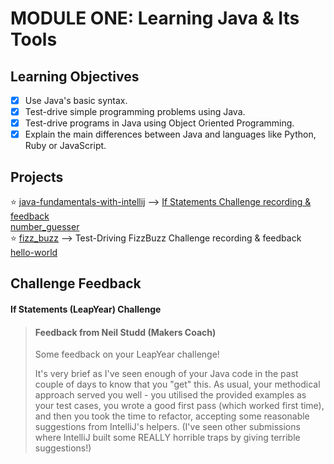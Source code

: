 # MODULE ONE: Learning Java & Its Tools

## Learning Objectives

- [x] Use Java's basic syntax.  
- [x] Test-drive simple programming problems using Java.  
- [x] Test-drive programs in Java using Object Oriented Programming.  
- [x] Explain the main differences between Java and languages like Python, Ruby or JavaScript.  

## Projects

⭐️ [java-fundamentals-with-intellij](https://github.com/NatalieJClark/java-fundamentals-with-intellij) --> <a href=#if-statements-leapyear-challenge>If Statements Challenge recording & feedback</a>  
[number_guesser](https://github.com/NatalieJClark/number_guesser)  
⭐️ [fizz_buzz](https://github.com/NatalieJClark/fizz_buzz) --> Test-Driving FizzBuzz Challenge recording & feedback
[hello-world](https://github.com/NatalieJClark/hello-world)

## Challenge Feedback

#### If Statements (LeapYear) Challenge

> #### Feedback from Neil Studd (Makers Coach)
> Some feedback on your LeapYear challenge!
>
> It's very brief as I've seen enough of your Java code in the past couple of days to know that you "get" this. As usual, your methodical approach served you well - you utilised the provided examples as your test cases, you wrote a good first pass (which worked first time), and then you took the time to refactor, accepting some reasonable suggestions from IntelliJ's helpers. (I've seen other submissions where IntelliJ built some REALLY horrible traps by giving terrible suggestions!)
